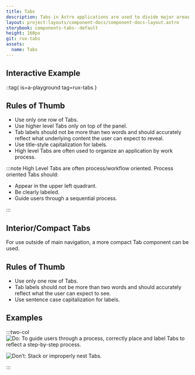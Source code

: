 ```yaml
---
title: Tabs
description: Tabs in Astro applications are used to divide major areas of content and to indicate work process.
layout: project:layouts/component-docs/component-docs-layout.astro
storybook: components-tabs--default
height: 160px
git: rux-tabs
assets:
  name: Tabs
---
```


## Interactive Example

::tag{ is=a-playground tag=rux-tabs }

## Rules of Thumb

- Use only one row of Tabs.
- Use higher level Tabs only on top of the panel.
- Tab labels should not be more than two words and should accurately reflect what underlying content the user can expect to reveal.
- Use title-style capitalization for labels.
- High level Tabs are often used to organize an application by work process.

:::note
<span>
High Level Tabs are often process/workflow oriented. Process oriented Tabs should:

- Appear in the upper left quadrant.
- Be clearly labeled.
- Guide users through a sequential process.
  </span>

:::

## Interior/Compact Tabs

For use outside of main navigation, a more compact Tab component can be used.

## Rules of Thumb

- Use only one row of Tabs.
- Tab labels should not be more than two words and should accurately reflect what the user can expect to see.
- Use sentence case capitalization for labels.

## Examples

:::two-col
![Do: To guide users through a process, correctly place and label Tabs to reflect a step-by-step process.](/img/components/tab/nav-tabs-do-1.webp 'Do: To guide users through a process, correctly place and label Tabs to reflect a step-by-step process.')

![Don’t: Stack or improperly nest Tabs.](/img/components/tab/nav-tabs-dont-1.webp 'Don’t: Stack or improperly nest Tabs.')

:::
